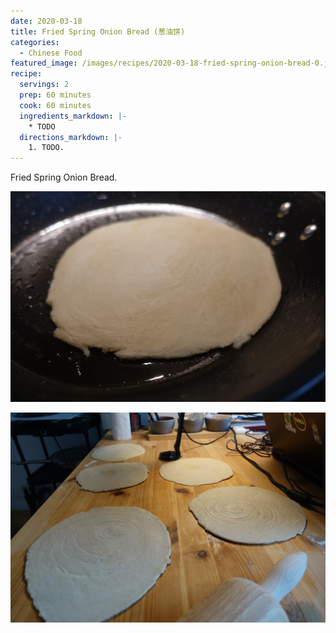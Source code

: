 ```yaml
---
date: 2020-03-18
title: Fried Spring Onion Bread (葱油饼)
categories:
  - Chinese Food
featured_image: /images/recipes/2020-03-18-fried-spring-onion-bread-0.jpg
recipe:
  servings: 2
  prep: 60 minutes
  cook: 60 minutes
  ingredients_markdown: |-
    * TODO
  directions_markdown: |-
    1. TODO.
---
```

Fried Spring Onion Bread.

![pic](/images/recipes/2020-03-18-fried-spring-onion-bread-1.jpg)

![pic](/images/recipes/2020-03-18-fried-spring-onion-bread-2.jpg)